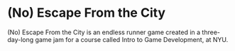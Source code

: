# (No) Escape From the City

(No) Escape From the City is an endless runner game created in a three-day-long game jam for a course called Intro to Game Development, at NYU.

